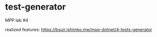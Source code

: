 # test-generator
MPP lab #4

realized features: https://bsuir.ishimko.me/mpp-dotnet/4-tests-generator
